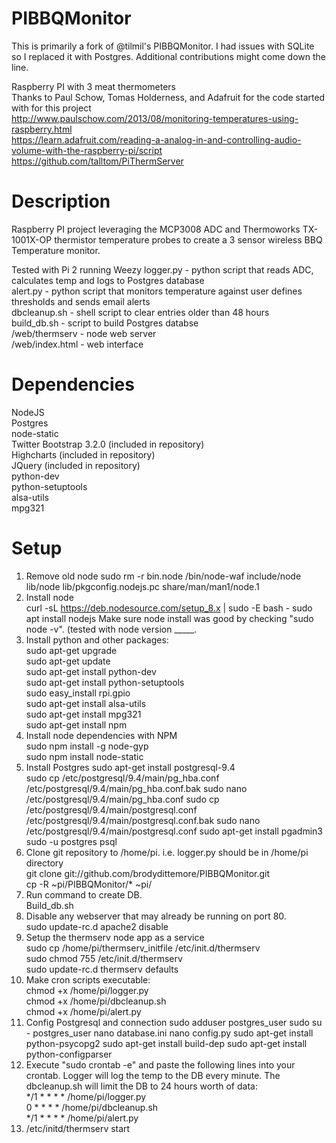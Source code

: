 PIBBQMonitor
============

This is primarily a fork of @tilmil's PIBBQMonitor. I had issues with SQLite so I replaced it with Postgres. Additional contributions might come down the line.<br>

Raspberry PI with 3 meat thermometers<br>
Thanks to Paul Schow, Tomas Holderness, and Adafruit for the code started with for this project<br>
http://www.paulschow.com/2013/08/monitoring-temperatures-using-raspberry.html<br>
https://learn.adafruit.com/reading-a-analog-in-and-controlling-audio-volume-with-the-raspberry-pi/script<br>
https://github.com/talltom/PiThermServer<br>


Description
============
Raspberry PI project leveraging the MCP3008 ADC and Thermoworks TX-1001X-OP thermistor temperature probes to create a 3 sensor wireless BBQ Temperature monitor.<br>

Tested with Pi 2 running Weezy
logger.py - python script that reads ADC, calculates temp and logs to Postgres database<br>
alert.py - python script that monitors temperature against user defines thresholds and sends email alerts<br>
dbcleanup.sh - shell script to clear entries older than 48 hours<br>
build_db.sh - script to build Postgres databse<br>
/web/thermserv - node web server<br>
/web/index.html - web interface<br>

Dependencies
============
NodeJS<br>
Postgres<br>
node-static<br>
Twitter Bootstrap 3.2.0 (included in repository)<br>
Highcharts (included in repository)<br>
JQuery (included in repository)<br>
python-dev<br>
python-setuptools<br>
alsa-utils<br>
mpg321<br>

Setup
============
1.  Remove old node
    sudo rm -r bin.node /bin/node-waf include/node lib/node lib/pkgconfig.nodejs.pc share/man/man1/node.1
2.  Install node<br>
    curl -sL https://deb.nodesource.com/setup_8.x | sudo -E bash -
    sudo apt install nodejs
    Make sure node install was good by checking "sudo node -v". (tested with node version _____.<br>
3.  Install python and other packages: <br>
    sudo apt-get upgrade<br>
    sudo apt-get update<br>
    sudo apt-get install python-dev<br>
    sudo apt-get install python-setuptools<br>
    sudo easy_install rpi.gpio<br>
    sudo apt-get install alsa-utils<br>
    sudo apt-get install mpg321<br>
    sudo apt-get install npm<br>
4.  Install node dependencies with NPM<br>
    sudo npm install -g node-gyp<br>
    sudo npm install node-static<br>
5.  Install Postgres
    sudo apt-get install postgresql-9.4<br>
    sudo cp /etc/postgresql/9.4/main/pg_hba.conf /etc/postgresql/9.4/main/pg_hba.conf.bak
    sudo nano /etc/postgresql/9.4/main/pg_hba.conf
    sudo cp /etc/postgresql/9.4/main/postgresql.conf /etc/postgresql/9.4/main/postgresql.conf.bak
    sudo nano /etc/postgresql/9.4/main/postgresql.conf
    sudo apt-get install pgadmin3
    sudo -u postgres psql
6.  Clone git repository to /home/pi.  i.e. logger.py should be in /home/pi directory<br>
    git clone git://github.com/brodydittemore/PIBBQMonitor.git<br>
    cp -R ~pi/PIBBQMonitor/* ~pi/<br>
7.  Run command to create DB.  
    Build_db.sh<br>
8.  Disable any webserver that may already be running on port 80.<br>
    sudo update-rc.d apache2 disable<br>
9.  Setup the thermserv node app as a service<br>
    sudo cp /home/pi/thermserv_initfile /etc/init.d/thermserv<br>
    sudo chmod 755 /etc/init.d/thermserv<br>
    sudo update-rc.d thermserv defaults<br>
10.  Make cron scripts executable:<br>
    chmod +x /home/pi/logger.py<br>
    chmod +x /home/pi/dbcleanup.sh<br>
    chmod +x /home/pi/alert.py<br>
11. Config Postgresql and connection
    sudo adduser postgres_user
    sudo su - postgres_user
    nano database.ini
    nano config.py
    sudo apt-get install python-psycopg2
    sudo apt-get install build-dep
    sudo apt-get install python-configparser
12.  Execute "sudo crontab -e" and paste the following lines into your crontab.  Logger will log the temp to the DB every minute. The dbcleanup.sh will limit the DB to 24 hours worth of data:<br>
      */1 * * * * /home/pi/logger.py<br>
      0 * * * * /home/pi/dbcleanup.sh<br>
      */1 * * * * /home/pi/alert.py<br>
13. /etc/initd/thermserv start
